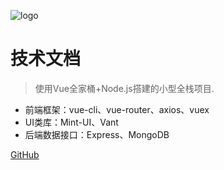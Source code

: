 ![logo](https://docsify.js.org/_media/icon.svg)

# 技术文档

> 使用Vue全家桶+Node.js搭建的小型全栈项目.

* 前端框架：vue-cli、vue-router、axios、vuex
* UI类库：Mint-UI、Vant
* 后端数据接口：Express、MongoDB

<!-- [GitHub](https://github.com/Hanxueqing/Douban-Movie.git) -->
[GitHub](http://172.28.15.179)
<!-- [Get Started](#README) -->
